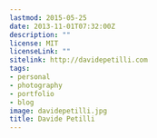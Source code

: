 ```yaml
---
lastmod: 2015-05-25
date: 2013-11-01T07:32:00Z
description: ""
license: MIT
licenseLink: ""
sitelink: http://davidepetilli.com
tags:
- personal
- photography
- portfolio
- blog
image: davidepetilli.jpg
title: Davide Petilli
---
```


